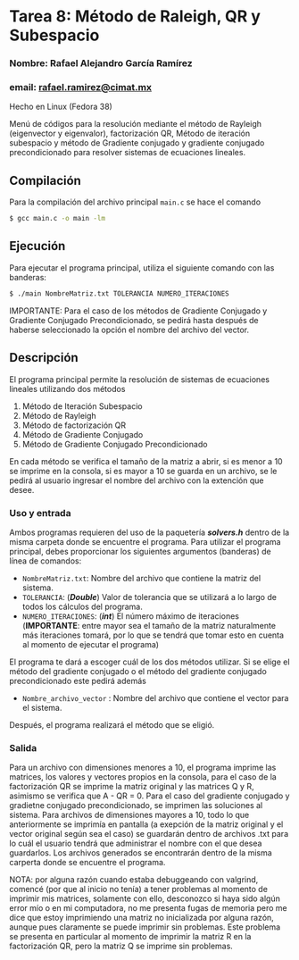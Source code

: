 
# Tarea 8: Método de Raleigh, QR y Subespacio
### Nombre: Rafael Alejandro García Ramírez 
### email: rafael.ramirez@cimat.mx

Hecho en Linux (Fedora 38)

Menú de códigos para la resolución mediante el método de Rayleigh (eigenvector y eigenvalor), factorización QR, Método de iteración subespacio y método de Gradiente
conjugado y gradiente conjugado precondicionado para resolver sistemas de ecuaciones lineales. 

## Compilación

Para la compilación del archivo principal ```main.c``` se hace el comando 

```bash
$ gcc main.c -o main -lm
```

## Ejecución

Para ejecutar el programa principal, utiliza el siguiente comando con las banderas:

```bash
$ ./main NombreMatriz.txt TOLERANCIA NUMERO_ITERACIONES
```
IMPORTANTE: Para el caso de los métodos de Gradiente Conjugado y Gradiente Conjugado Precondicionado, se pedirá hasta después de haberse seleccionado la opción 
el nombre del archivo del vector.

## Descripción

El programa principal permite la resolución de sistemas de ecuaciones lineales utilizando dos métodos

1. Método de Iteración Subespacio
2. Método de Rayleigh
3. Método de factorización QR
4. Método de Gradiente Conjugado 
5. Método de Gradiente Conjugado Precondicionado

En cada método se verifica el tamaño de la matriz a abrir, si es menor a 10 se imprime en la consola, si es mayor a 10 se guarda en un archivo, se le pedirá al usuario ingresar el nombre del archivo con la extención que desee. 

### Uso y entrada

Ambos programas requieren del uso de la paquetería **_solvers.h_** dentro de la misma carpeta donde se encuentre el programa. Para utilizar el programa principal, debes proporcionar los siguientes argumentos (banderas) de línea de comandos:

- `NombreMatriz.txt`: Nombre del archivo que contiene la matriz del sistema.
- `TOLERANCIA`: (**_Double_**) Valor de tolerancia que se utilizará a lo largo de todos los cálculos del programa.
- `NUMERO_ITERACIONES`: (**_int_**) El número máximo de iteraciones (**IMPORTANTE**: entre mayor sea el tamaño de la matriz naturalmente más iteraciones tomará, por lo que se tendrá que tomar esto en cuenta al momento de ejecutar el programa)

El programa te dará a escoger cuál de los dos métodos utilizar. Si se elige el método del gradiente conjugado o el método del gradiente conjugado precondicionado este pedirá además 

- `Nombre_archivo_vector` : Nombre del archivo que contiene el vector para el sistema.

Después, el programa realizará el método que se eligió. 

### Salida
Para un archivo con dimensiones menores a 10, el programa imprime las matrices, los valores y vectores propios en la consola, para el caso de la factorización 
QR se imprime la matriz original y las matrices Q y R, asimismo se verifica que A - QR = 0. Para el caso del gradiente conjugado y gradietne conjugado precondicionado, se imprimen las soluciones al sistema. Para archivos de dimensiones mayores a 10, todo lo que anteriormente se imprimía en pantalla (a exepción de la matriz original y el vector original según sea el caso) se guardarán dentro de archivos .txt para lo cuál el usuario tendrá que administrar el nombre con el que desea guardarlos.
Los archivos generados se encontrarán dentro de la misma carperta donde se encuentre el programa.

NOTA: por alguna razón cuando estaba debuggeando con valgrind, comencé (por que al inicio no tenía) a tener problemas al momento de imprimir 
mis matrices, solamente con ello, desconozco si haya sido algún error mío o en mi computadora, no me presenta fugas de memoria pero me dice 
que estoy imprimiendo una matriz no inicializada por alguna razón, aunque pues claramente se puede imprimir sin problemas. Este problema se 
presenta en particular al momento de imprimir la matriz R en la factorización QR, pero la matriz Q se imprime sin problemas. 
